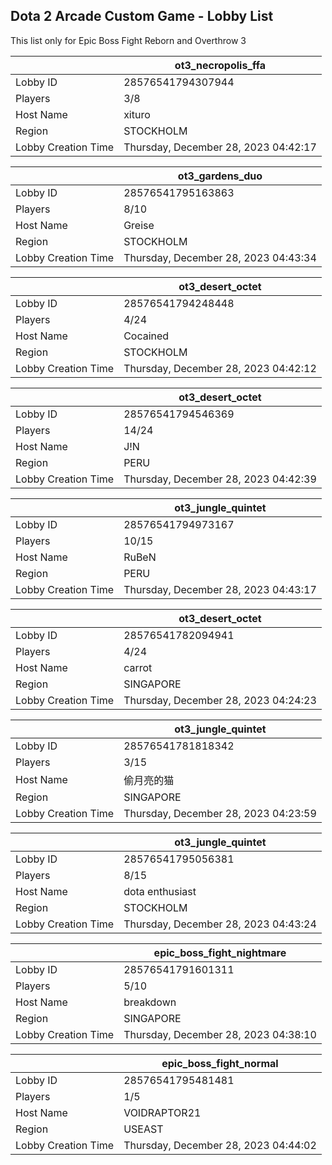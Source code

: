 ## Dota 2 Arcade Custom Game - Lobby List

This list only for Epic Boss Fight Reborn and Overthrow 3

|  | ot3_necropolis_ffa |
| ------ | ------ |
| Lobby ID | 28576541794307944 |
| Players | 3/8 |
| Host Name | xituro |
| Region | STOCKHOLM |
| Lobby Creation Time | Thursday, December 28, 2023 04:42:17 |


|  | ot3_gardens_duo |
| ------ | ------ |
| Lobby ID | 28576541795163863 |
| Players | 8/10 |
| Host Name | Greise |
| Region | STOCKHOLM |
| Lobby Creation Time | Thursday, December 28, 2023 04:43:34 |


|  | ot3_desert_octet |
| ------ | ------ |
| Lobby ID | 28576541794248448 |
| Players | 4/24 |
| Host Name | Cocained |
| Region | STOCKHOLM |
| Lobby Creation Time | Thursday, December 28, 2023 04:42:12 |


|  | ot3_desert_octet |
| ------ | ------ |
| Lobby ID | 28576541794546369 |
| Players | 14/24 |
| Host Name | J!N |
| Region | PERU |
| Lobby Creation Time | Thursday, December 28, 2023 04:42:39 |


|  | ot3_jungle_quintet |
| ------ | ------ |
| Lobby ID | 28576541794973167 |
| Players | 10/15 |
| Host Name | RuBeN |
| Region | PERU |
| Lobby Creation Time | Thursday, December 28, 2023 04:43:17 |


|  | ot3_desert_octet |
| ------ | ------ |
| Lobby ID | 28576541782094941 |
| Players | 4/24 |
| Host Name | carrot |
| Region | SINGAPORE |
| Lobby Creation Time | Thursday, December 28, 2023 04:24:23 |


|  | ot3_jungle_quintet |
| ------ | ------ |
| Lobby ID | 28576541781818342 |
| Players | 3/15 |
| Host Name | 偷月亮的猫 |
| Region | SINGAPORE |
| Lobby Creation Time | Thursday, December 28, 2023 04:23:59 |


|  | ot3_jungle_quintet |
| ------ | ------ |
| Lobby ID | 28576541795056381 |
| Players | 8/15 |
| Host Name | dota enthusiast |
| Region | STOCKHOLM |
| Lobby Creation Time | Thursday, December 28, 2023 04:43:24 |


|  | epic_boss_fight_nightmare |
| ------ | ------ |
| Lobby ID | 28576541791601311 |
| Players | 5/10 |
| Host Name | breakdown |
| Region | SINGAPORE |
| Lobby Creation Time | Thursday, December 28, 2023 04:38:10 |


|  | epic_boss_fight_normal |
| ------ | ------ |
| Lobby ID | 28576541795481481 |
| Players | 1/5 |
| Host Name | VOIDRAPTOR21 |
| Region | USEAST |
| Lobby Creation Time | Thursday, December 28, 2023 04:44:02 |


